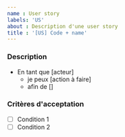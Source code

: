 ```yaml
---
name : User story
labels: 'US'
about : Description d'une user story
title : '[US] Code + name'
---
```


### Description

- En tant que [acteur]
  - je peux [action à faire]
  - afin de []

### Critères d'acceptation

- [ ] Condition 1
- [ ] Condition 2

<!--
Penser à : 
Ajouter des labels pour catégoriser
Evaluer les story points (Estimate)
Affecter cette US un sprint
Assigner à des développeurs
-->
